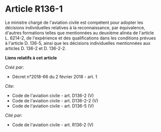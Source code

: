 # Article R136-1

Le ministre chargé de l'aviation civile est compétent pour adopter les décisions individuelles relatives à la reconnaissance,
par équivalence, d'autres formations telles que mentionnées au deuxième alinéa de l'article L. 6214-2, de l'expérience et des
qualifications dans les conditions prévues à l'article D. 136-5, ainsi que les décisions individuelles mentionnées aux
articles D. 136-2 et D. 136-2-2.

**Liens relatifs à cet article**

_Créé par_:

  - Décret n°2018-66 du 2 février 2018 - art. 1

_Cite_:

  - Code de l'aviation civile - art. D136-2 (V)
  - Code de l'aviation civile - art. D136-2-2 (V)
  - Code de l'aviation civile - art. D136-5 (V)

_Cité par_:

  - Code de l'aviation civile - art. R136-2 (V)
